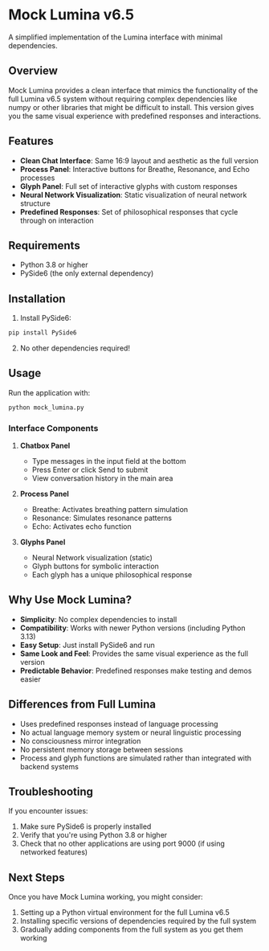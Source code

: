 # Mock Lumina v6.5

A simplified implementation of the Lumina interface with minimal dependencies.

## Overview

Mock Lumina provides a clean interface that mimics the functionality of the full Lumina v6.5 system without requiring complex dependencies like numpy or other libraries that might be difficult to install. This version gives you the same visual experience with predefined responses and interactions.

## Features

- **Clean Chat Interface**: Same 16:9 layout and aesthetic as the full version
- **Process Panel**: Interactive buttons for Breathe, Resonance, and Echo processes
- **Glyph Panel**: Full set of interactive glyphs with custom responses
- **Neural Network Visualization**: Static visualization of neural network structure
- **Predefined Responses**: Set of philosophical responses that cycle through on interaction

## Requirements

- Python 3.8 or higher
- PySide6 (the only external dependency)

## Installation

1. Install PySide6:

```bash
pip install PySide6
```

2. No other dependencies required!

## Usage

Run the application with:

```bash
python mock_lumina.py
```

### Interface Components

1. **Chatbox Panel**
   - Type messages in the input field at the bottom
   - Press Enter or click Send to submit
   - View conversation history in the main area

2. **Process Panel**
   - Breathe: Activates breathing pattern simulation
   - Resonance: Simulates resonance patterns
   - Echo: Activates echo function

3. **Glyphs Panel**
   - Neural Network visualization (static)
   - Glyph buttons for symbolic interaction
   - Each glyph has a unique philosophical response

## Why Use Mock Lumina?

- **Simplicity**: No complex dependencies to install
- **Compatibility**: Works with newer Python versions (including Python 3.13)
- **Easy Setup**: Just install PySide6 and run
- **Same Look and Feel**: Provides the same visual experience as the full version
- **Predictable Behavior**: Predefined responses make testing and demos easier

## Differences from Full Lumina

- Uses predefined responses instead of language processing
- No actual language memory system or neural linguistic processing
- No consciousness mirror integration
- No persistent memory storage between sessions
- Process and glyph functions are simulated rather than integrated with backend systems

## Troubleshooting

If you encounter issues:

1. Make sure PySide6 is properly installed
2. Verify that you're using Python 3.8 or higher
3. Check that no other applications are using port 9000 (if using networked features)

## Next Steps

Once you have Mock Lumina working, you might consider:

1. Setting up a Python virtual environment for the full Lumina v6.5
2. Installing specific versions of dependencies required by the full system
3. Gradually adding components from the full system as you get them working 